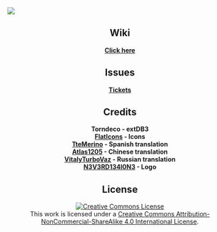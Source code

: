 <img align="center" src="https://www.dropbox.com/s/7c108klxo44ysac/Simple-Shops.png?raw=1">

<h2 align="center">Wiki</h2>
<p align="center">
  <b>
    <a href="https://northernimpulse.com/wiki#simple-shops">Click here</a>
  </b>
</p>

<h2 align="center">Issues</h2>
<p align="center">
  <b>
    <a href="https://github.com/Ppgtjmad/SimpleShops/issues">Tickets</a>
  </b>
</p>

<h2 align="center">Credits</h2>
<p align="center">
  <b>
    Torndeco - extDB3<br/>
    <a href="http://flaticons.net/" target="_blank">FlatIcons</a> - Icons<br/>
    <a href="https://github.com/TteMerino" target="_blank">TteMerino</a> - Spanish translation<br/>
    <a href="http://steamcommunity.com/profiles/76561198112435564/" target="_blank">Atlas1205</a> - Chinese translation<br/>
    <a href="https://forums.bohemia.net/profile/1166121-vitalyturbovaz/" target="_blank">VitalyTurboVaz</a> - Russian translation<br/>
    <a href="http://steamcommunity.com/profiles/76561198030800949/" target="_blank">N3V3RD134l0N3</a> - Logo
  </b>
</p>

<h2 align="center">License</h2>
<p align="center">
  <a rel="license" href="http://creativecommons.org/licenses/by-nc-sa/4.0/"><img alt="Creative Commons License" style="border-width:0" src="https://i.creativecommons.org/l/by-nc-sa/4.0/88x31.png"/></a><br/>This work is licensed under a <a rel="license" href="http://creativecommons.org/licenses/by-nc-sa/4.0/">Creative Commons Attribution-NonCommercial-ShareAlike 4.0 International License</a>.
</p>
